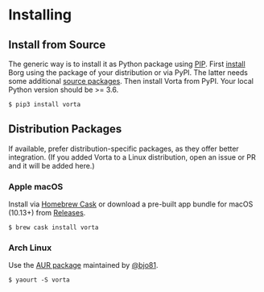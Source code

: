 # Installing


## Install from Source
The generic way is to install it as Python package using [PIP](https://pip.readthedocs.io/en/stable/installing/). First [install](https://borgbackup.readthedocs.io/en/stable/installation.html) Borg using the package of your distribution or via PyPI. The latter needs some additional [source packages](https://borgbackup.readthedocs.io/en/stable/installation.html#dependencies). Then install Vorta from PyPI. Your local Python version should be >= 3.6.
```
$ pip3 install vorta
```

## Distribution Packages
If available, prefer distribution-specific packages, as they offer better integration. (If you added Vorta to a Linux distribution, open an issue or PR and it will be added here.)

### Apple macOS
Install via [Homebrew Cask](https://brew.sh/) or download a pre-built app bundle for macOS (10.13+) from [Releases](https://github.com/borgbase/vorta/releases).
```
$ brew cask install vorta
```
### Arch Linux
Use the [AUR package](https://aur.archlinux.org/packages/vorta/) maintained by [@bjo81](https://github.com/bjo81).
```
$ yaourt -S vorta
```
